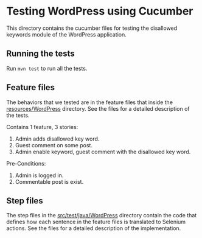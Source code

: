 # Testing WordPress using Cucumber
This directory contains the cucumber files for testing the disallowed keywords module of the WordPress application.

## Running the tests
Run ```mvn test``` to run all the tests.

## Feature files
The behaviors that we tested are in the feature files that inside the [resources/WordPress](resources/WordPress) directory. See the files for a detailed description of the tests.

Contains 1 feature, 3 stories:
1. Admin adds disallowed key word.
2. Guest comment on some post.
3. Admin enable keyword, guest comment with the disallowed key word.

Pre-Conditions:
1. Admin is logged in.
2. Commentable post is exist.

## Step files
The step files in the [src/test/java/WordPress](src/test/java/WordPress) directory contain the code that defines how each sentence in the feature files is translated to Selenium actions. See the files for a detailed description of the implementation.

